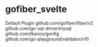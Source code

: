 # gofiber_svelte

Default Plugin
github.com/gofiber/fiber/v2 <br />
github.com/go-sql-driver/mysql <br />
github.com/tkanos/gonfig <br />
github.com/go-playground/validator/v10 <br />